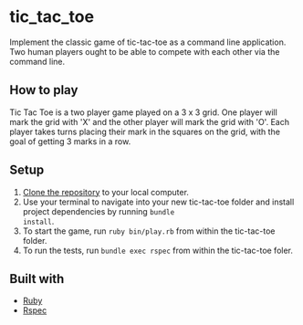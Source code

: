 # tic_tac_toe

Implement the classic game of tic-tac-toe as a command line application. Two human players ought to be able to compete with each other via the command line. 

## How to play

Tic Tac Toe is a two player game played on a 3 x 3 grid. One player will mark the grid with 'X' and the other player will mark the grid with 'O'. Each player takes turns placing their mark in the squares on the grid, with the goal of getting 3 marks in a row.

## Setup
1. [Clone the repository](https://docs.github.com/en/repositories/creating-and-managing-repositories/cloning-a-repository) to your local computer.
2. Use your terminal to navigate into your new tic-tac-toe folder and install project dependencies by running <code>bundle install</code>.
3. To start the game, run `ruby bin/play.rb` from within the tic-tac-toe folder. 
4. To run the tests, run `bundle exec rspec` from within the tic-tac-toe foler.

## Built with
* [Ruby](https://www.ruby-lang.org/en/)
* [Rspec](https://rspec.info/)

